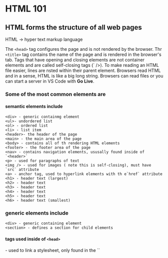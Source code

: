 # HTML 101

## HTML forms the structure of all web pages

HTML -> hyper text markup language

The `<head>` tag configures the page and is not rendered by the browser.
Thr `<title>` tag contains the name of the page and is rendered in the browser's tab.
Tags that have opening and closing elements are not container elements and are called self-closing tags (` />).
To make reading an HTML file easier, lines are nsted within their parent element.
Browsers read HTML and in a sense, HTML is like a big long string.
Browsers can read files or you can start a server in VS Code with **Go Live**.


### Some of the most common elements are
#### semantic elements include
```
<div> - generic containmg element
<ul>- undordered list
<ol> - ordered list
<li> - list item
<header>- the header of the page
<main> - the main area of the page
<body> - contains all of th rendering HTML elements
<footer> - the footer area of the page
<nav> - contains navigation elements, ususally found inside of `<header>`
<p> - used for paragraphs of text
<img /> - used for images ( note this is self-closing), must have `src` attribute
<a> - anchor tag, used to hyperlink elements with th e`href` attribute
<h1> - header text (largest)
<h2> - header text
<h3> - header text
<h4> - header text
<h5> - header text
<h6> - header text (smallest)
```
### generic elements include
```
<div> - generic containing element
<section> - defines a section for child elements
```
#### tags used inside of `<head>`
<link> - used to link a stylesheet, only found in the `<head>`
